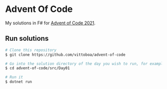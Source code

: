 # Advent Of Code

My solutions in F# for [Advent of Code 2021](https://adventofcode.com/2021).

## Run solutions
```bash
# Clone this repository
$ git clone https://github.com/vittoboa/advent-of-code

# Go into the solution directory of the day you wish to run, for example for day 1:
$ cd advent-of-code/src/Day01

# Run it
$ dotnet run
```